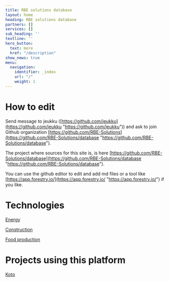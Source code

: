 ```yaml
---
title: RBE solutions database
layout: home
heading: RBE solutions database
partners: []
services: []
sub_heading: ''
textline: ''
hero_button:
  text: more
  href: "/description"
show_news: true
menu:
  navigation:
    identifier: _index
    url: "/"
    weight: 1
---
```

# How to edit

Send message to jeukku ([https://github.com/jeukku](https://github.com/jeukku "https://github.com/jeukku")) and ask to join Github organization [https://github.com/RBE-Solutions](https://github.com/RBE-Solutions/database "https://github.com/RBE-Solutions/database").

The project where sources for this site is, is here [https://github.com/RBE-Solutions/database](https://github.com/RBE-Solutions/database "https://github.com/RBE-Solutions/database").

You can use the github editor to edit and add md files or a tool like [https://app.forestry.io/](https://app.forestry.io/ "https://app.forestry.io/") if you like.

# Technologies

[Energy](energy)

[Construction](construction)

[Food production](foodproduction)

# Projects using this platform

[Koto](/projects/koto "Koto coop")